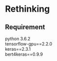 # Rethinking
## Requirement
python 3.6.2  
tensorflow-gpu==2.2.0  
keras==2.3.1  
bert4keras==0.9.9
